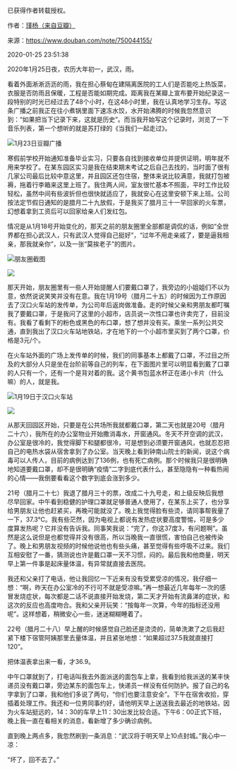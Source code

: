 已获得作者转载授权。


作者：[瑾杨（来自豆瓣）](https://www.douban.com/people/158501795/)


来源：https://www.douban.com/note/750044155/


2020-01-25 23:51:38


2020年1月25日夜，农历大年初一，武汉，雨。  

看着外面淅淅沥沥的雨，我在担心蔡甸在建隔离医院的工人们是否能吃上热饭菜，衣服是否防雨且保暖，工程是否能如期完成。距离我在某瓣上宣布要开始纪录这一段特别的时光已经过去了48个小时，在这48小时里，我在认真地学习生存。写这条广播之前我正在往小煮锅里面下速冻水饺，水开始沸腾的时候我忽然意识到：“如果把当下记录下来，这就是历史”。而当我开始写这个记录时，浏览了一下音乐列表，第一个想听的就是苏打绿的《当我们一起走过》。  

![1月23日豆瓣广播](./pic/01-25-瑾杨-当我们一起走过（一）1.jpg)

寒假前学校开始通知准备毕业实习，只要各自找到接收单位并提供证明，明年就不用来学校了。在某东园区实习是我在结束期末考试之后自己去找的，当时面了很有几家公司最后比较中意这里，并且园区还包住宿，整体来说比较满意，我就打包被褥，拖着行李箱来这里上班了。我住两人间，室友很忙基本不照面，平时工作比较轻松，虽然中间有些波折但也很快就适应了，我就安心在这里安顿下来上班。公司按法定节假日通知的是腊月二十九放假，于是我买了腊月三十一早回家的火车票，幻想着拿到工资后可以回家给亲人们发红包。  

情况是从1月18号开始变化的，那天之前的朋友圈里全部都是调侃的话，例如“全世界都在担心武汉人，只有武汉人觉得自己挺好”，“过年不用走亲戚了，要是逼我相亲，那我就亲你”，以及一张“莫挨老子”的图片。  

![朋友圈截图](./pic/01-25-瑾杨-当我们一起走过（一）2.jpg)

![](./pic/01-25-瑾杨-当我们一起走过（一）3.jpg)

那天开始，朋友圈里有一些人开始提醒人们要戴口罩了，我旁边的小姐姐们不以为意，依然说说笑笑并没有在意。我在1月19号（腊月二十五）的时候因为工作原因去了汉口火车站的发传单，为公司年后返岗做准备。走的时候父亲和男朋友都叮嘱我了要戴口罩，于是我问了这里的小超市，店员说一次性口罩也许卖完了，目前没有。我看了看剩下的粉色或黑色的布口罩，想了想并没有买。乘坐一系列公共交通，直到我出了汉口火车站地铁站，才在地下的一个小超市里买到了两个口罩，价格是3元/个。

在火车站外面的广场上发传单的时候，我们的同事基本上都戴了口罩，不过目之所及的大部分人只是坐在台阶前等自己的列车，在下面图片里可以明显看到戴了口罩的人只有一个，还有一个是背对着的我。这个黄书包蓝水杯正在递小卡片（什么嘛）的人，就是我。  

![1月19日于汉口火车站](./pic/01-25-瑾杨-当我们一起走过（一）4.jpg)

![](./pic/01-25-瑾杨-当我们一起走过（一）5.jpg)

从那天回园区开始，只要是在公共场所我就都戴口罩，第二天也就是20号（腊月二十六），我所在的办公室物业开始撒消毒水，开窗通风。冬天不开空调的武汉，办公室是很冷的，我觉得脚下和腿都很冷，可是想到必须要开窗通风，也就忍忍把自己的电热水袋从宿舍拿到了办公室。当天晚上看到钟南山院士的新闻，说这个病毒可以人传人，目前的病例达到了136例，也有死亡病例。那个时候我只是很明确地知道要戴口罩，却不是很明确“疫情”二字到底代表什么，甚至隐隐有一种看热闹的心情——我倒要看看这个数字到底会涨到多少。  

21号（腊月二十七）我退了腊月三十的票，改成二十九号走，和上级反映后我想尽早回家。中午看到稳健的护理口罩就足够普通人使用了，在某东上买了，也分享给男朋友让他也赶紧买，再晚可能就没了。晚上我觉得脸有些烫，请同事帮我量了一下，37.3℃。我有些茫然，因为电视上都说有发热症状要高度警惕，可是多少度算发热呢？它并没有告诉我。同事笑我说：“完了，你这37度3，有问题啊”。虽然是这么说但是也都觉得并没有很高，所以当晚我一直很慌，害怕自己也被传染了。晚上和男朋友视频的时候他说他也有些头痛，甚至觉得有些呼吸不过来。我们互相安慰了一番，猜测说也许是戴口罩一天不习惯，闷的。最后我和他商量，明天早上第一件事是起床量体温，有异常就直接去医院。  

我还和父亲打了电话，他让我回忆一下近来有没有受累受凉的情况，我仔细一想：“啊，昨天在办公室冷的不行可不就是受凉嘛。”再一想最近几年每年一次的感冒发烧症状，每次都是二话不说直接开始发烧，第二天才开始有流鼻涕的症状，和这次的反应也高度吻合。我和父亲开玩笑：“按每年一次算，今年的指标还没用呢”。这样想着，稍微安心一些，迷迷糊糊睡着了。  

22号（腊月二十八）早上醒的时候感觉自己脸还是烫烫的，简单洗漱了之后我赶紧下楼下宿管阿姨那里去量体温，并且紧张地想：“如果超过37.5我就直接打120”。  

把体温表拿出来一看，才36.9。  

中午口罩就到了，打电话叫我去外面派送的面包车上拿，我看到给我派送的某丰快递员没有戴口罩，旁边某东的面包车上，快递员一样没有任何防护。报了自己的名字拿到了口罩，我和他们多说了两句，“你们也要注意安全”。下午在宿舍收拾，穿插着处理工作。我还和一位男同事约好，请他明天早上送送我去最近的地铁站，因为火车站挺远的，14：30的车早上11：30出发比较合适。下午6：00正式下班，晚上我一直在看相关的消息，看新增了多少确诊病例。  

直到晚上两点多，我忽然刷到一条消息：“武汉将于明天早上10点封城。”我心中一凉：  

“坏了，回不去了。”  

